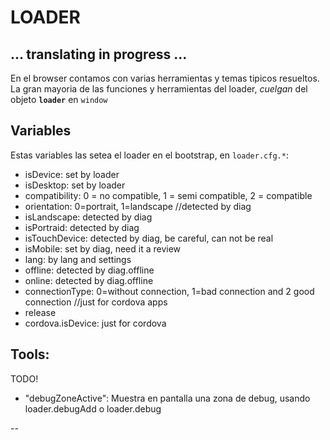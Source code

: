 # LOADER
## ... translating in progress ...

En el browser contamos con varias herramientas y temas tipicos resueltos. La gran mayoria de las funciones y herramientas del loader, _cuelgan_ del objeto **`loader`** en `window`

## Variables

Estas variables las setea el loader en el bootstrap, en `loader.cfg.*`:

* isDevice: set by loader
* isDesktop: set by loader
* compatibility: 0 = no compatible, 1 = semi compatible, 2 = compatible
* orientation: 0=portrait, 1=landscape //detected by diag
* isLandscape: detected by diag
* isPortraid: detected by diag
* isTouchDevice: detected by diag, be careful, can not be real
* isMobile: set by diag, need it a review
* lang: by lang and settings
* offline: detected by diag.offline
* online: detected by diag.offline
* connectionType: 0=without connection, 1=bad connection and 2 good connection //just for cordova apps
* release
* cordova.isDevice: just for cordova



## Tools:

TODO!



* "debugZoneActive": Muestra en pantalla una zona de debug, usando loader.debugAdd o loader.debug

--